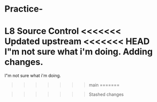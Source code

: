 # Practice-
L8 Source Control 
<<<<<<< Updated upstream
<<<<<<< HEAD
I"m not sure what i'm doing.
Adding changes. 
=======
I"m not sure what i'm doing.
>>>>>>> main
=======


>>>>>>> Stashed changes
